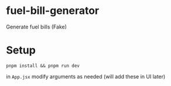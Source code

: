 # fuel-bill-generator

Generate fuel bills (Fake)

# Setup

```
pnpm install && pnpm run dev
```

in `App.jsx` modify arguments as needed (will add these in UI later)
